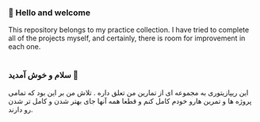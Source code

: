 
### 👋 Hello and welcome
This repository belongs to my practice collection. I have tried to complete all of the projects myself, and certainly,
 there is room for improvement in each one.
#
### سلام و خوش آمدید 👋
این ریپازیتوری به مجموعه ای از تمارین من تعلق داره . تلاش من بر این بود که تمامی پروژه ها و تمرین هارو خودم کامل کنم و قطعا همه آنها جای بهتر شدن و کامل تر شدن رو دارند.
